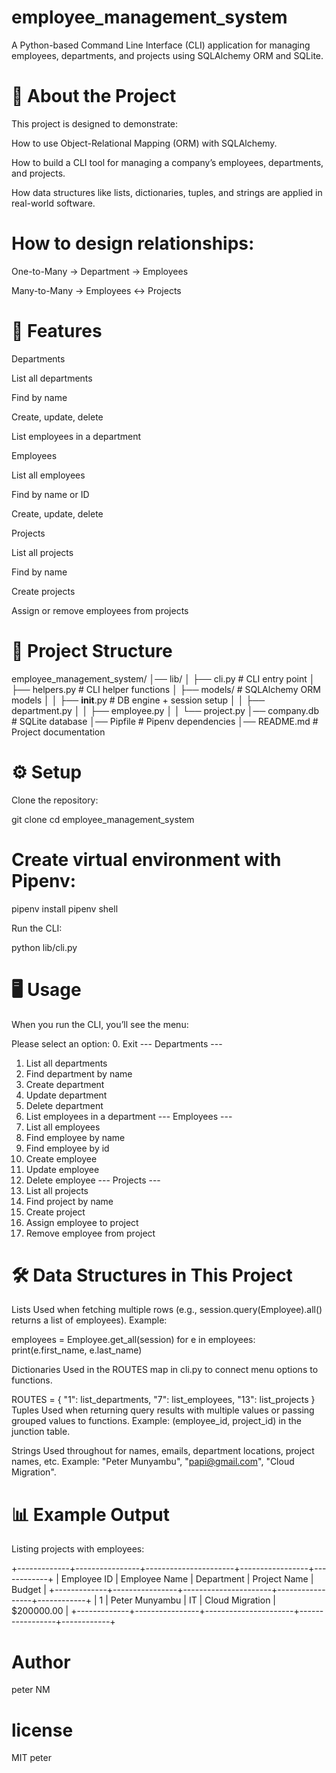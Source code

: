 # employee_management_system

A Python-based Command Line Interface (CLI) application for managing employees, departments, and projects using SQLAlchemy ORM and SQLite.

# 📌 About the Project

This project is designed to demonstrate:

How to use Object-Relational Mapping (ORM) with SQLAlchemy.

How to build a CLI tool for managing a company’s employees, departments, and projects.

How data structures like lists, dictionaries, tuples, and strings are applied in real-world software.

# How to design relationships:

One-to-Many → Department → Employees

Many-to-Many → Employees ↔ Projects

# 🚀 Features

Departments

List all departments

Find by name

Create, update, delete

List employees in a department

Employees

List all employees

Find by name or ID

Create, update, delete

Projects

List all projects

Find by name

Create projects

Assign or remove employees from projects

# 📂 Project Structure

employee_management_system/
│── lib/
│ ├── cli.py # CLI entry point
│ ├── helpers.py # CLI helper functions
│ ├── models/ # SQLAlchemy ORM models
│ │ ├── **init**.py # DB engine + session setup
│ │ ├── department.py
│ │ ├── employee.py
│ │ └── project.py
│── company.db # SQLite database
│── Pipfile # Pipenv dependencies
│── README.md # Project documentation

# ⚙️ Setup

Clone the repository:

git clone <your-repo-url>
cd employee_management_system

# Create virtual environment with Pipenv:

pipenv install
pipenv shell

Run the CLI:

python lib/cli.py

# 🖥️ Usage

When you run the CLI, you’ll see the menu:

Please select an option: 0. Exit
--- Departments ---

1. List all departments
2. Find department by name
3. Create department
4. Update department
5. Delete department
6. List employees in a department
   --- Employees ---
7. List all employees
8. Find employee by name
9. Find employee by id
10. Create employee
11. Update employee
12. Delete employee
    --- Projects ---
13. List all projects
14. Find project by name
15. Create project
16. Assign employee to project
17. Remove employee from project

# 🛠️ Data Structures in This Project

Lists
Used when fetching multiple rows (e.g., session.query(Employee).all() returns a list of employees).
Example:

employees = Employee.get_all(session)
for e in employees:
print(e.first_name, e.last_name)

Dictionaries
Used in the ROUTES map in cli.py to connect menu options to functions.

ROUTES = {
"1": list_departments,
"7": list_employees,
"13": list_projects
}
Tuples
Used when returning query results with multiple values or passing grouped values to functions.
Example: (employee_id, project_id) in the junction table.

Strings
Used throughout for names, emails, department locations, project names, etc.
Example: "Peter Munyambu", "papi@gmail.com", "Cloud Migration".

# 📊 Example Output

Listing projects with employees:

+-------------+----------------+----------------------+-----------------+------------+
| Employee ID | Employee Name | Department | Project Name | Budget |
+-------------+----------------+----------------------+-----------------+------------+
| 1 | Peter Munyambu | IT | Cloud Migration | $200000.00 |
+-------------+----------------+----------------------+-----------------+------------+

# Author

peter NM

# license

MIT peter
